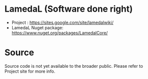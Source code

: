 LamedaL (Software done right)
================================
* Project : https://sites.google.com/site/lamedalwiki/
* LamedaL Nuget package: https://www.nuget.org/packages/LamedalCore/

# Source
Source code is not yet available to the broader public. Please refer to Project site for more info.